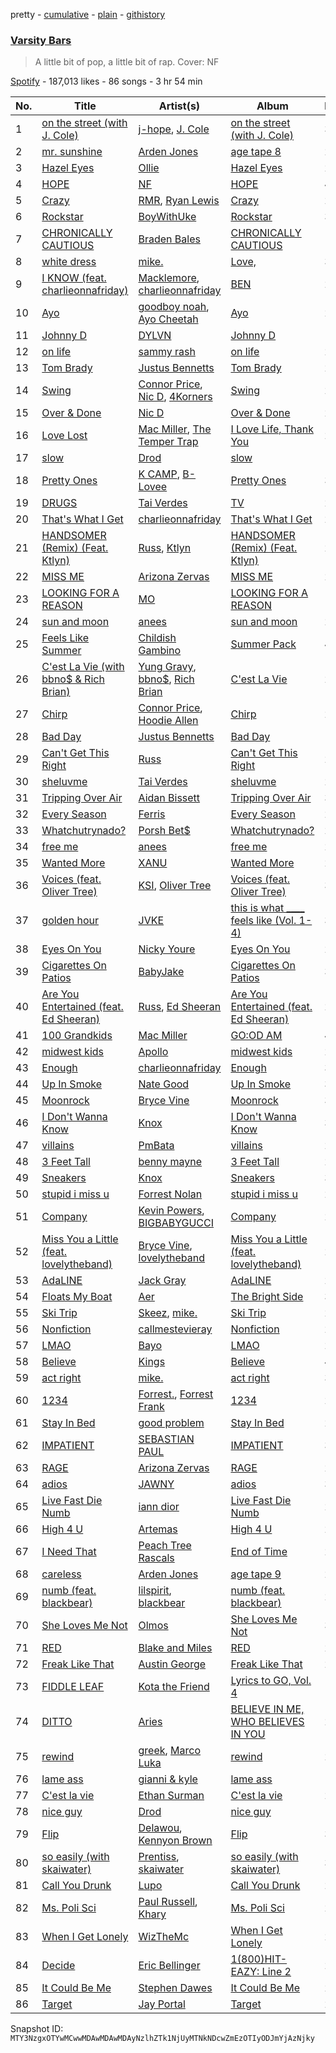 pretty - [cumulative](/playlists/cumulative/37i9dQZF1DXdWMJMjqz9bm.md) - [plain](/playlists/plain/37i9dQZF1DXdWMJMjqz9bm) - [githistory](https://github.githistory.xyz/mackorone/spotify-playlist-archive/blob/main/playlists/plain/37i9dQZF1DXdWMJMjqz9bm)

### [Varsity Bars](https://open.spotify.com/playlist/37i9dQZF1DXdWMJMjqz9bm)

> A little bit of pop, a little bit of rap\. Cover: NF

[Spotify](https://open.spotify.com/user/spotify) - 187,013 likes - 86 songs - 3 hr 54 min

| No. | Title | Artist(s) | Album | Length |
|---|---|---|---|---|
| 1 | [on the street \(with J\. Cole\)](https://open.spotify.com/track/5wxYxygyHpbgv0EXZuqb9V) | [j\-hope](https://open.spotify.com/artist/0b1sIQumIAsNbqAoIClSpy), [J\. Cole](https://open.spotify.com/artist/6l3HvQ5sa6mXTsMTB19rO5) | [on the street \(with J\. Cole\)](https://open.spotify.com/album/70xdtgH5XuYTqBNdNbUwGO) | 3:34 |
| 2 | [mr\. sunshine](https://open.spotify.com/track/6x984mI891z1E2sVwYumUx) | [Arden Jones](https://open.spotify.com/artist/3mMogqf2JyBUQZxFZlC79w) | [age tape 8](https://open.spotify.com/album/5cYaUdDHrHhOIsTlHU9Tbk) | 2:57 |
| 3 | [Hazel Eyes](https://open.spotify.com/track/0GE6MaJmhLob3IEdU0nJpY) | [Ollie](https://open.spotify.com/artist/5OyoCvyau6TiGqcCKnDBCR) | [Hazel Eyes](https://open.spotify.com/album/75ajVtZ1Ezt3bBNgKiDWI2) | 2:18 |
| 4 | [HOPE](https://open.spotify.com/track/12cZWGf5ZgLcKubEW9mx5q) | [NF](https://open.spotify.com/artist/6fOMl44jA4Sp5b9PpYCkzz) | [HOPE](https://open.spotify.com/album/3VYKlqWS3zOv1jli94RFKW) | 4:24 |
| 5 | [Crazy](https://open.spotify.com/track/6L23YXw4FINdMDgtvfgyL7) | [RMR](https://open.spotify.com/artist/0j1Pwmd6nuk0BXD1RqoHDw), [Ryan Lewis](https://open.spotify.com/artist/4myTppRgh0rojLxx8RycOp) | [Crazy](https://open.spotify.com/album/2UTVJGVZtWKYHBbor2lp6x) | 2:02 |
| 6 | [Rockstar](https://open.spotify.com/track/538txyi52ZOwzWxIQsCT12) | [BoyWithUke](https://open.spotify.com/artist/1Cd373x8qzC7SNUg5IToqp) | [Rockstar](https://open.spotify.com/album/3jhePBQL0zg0dXac7CUAvf) | 3:13 |
| 7 | [CHRONICALLY CAUTIOUS](https://open.spotify.com/track/73ZWAySu4UX5LkpCM6zjYh) | [Braden Bales](https://open.spotify.com/artist/3Ru5n2T3JIrjnSZhf2rinv) | [CHRONICALLY CAUTIOUS](https://open.spotify.com/album/418zZ5Y7Wds4r6JiIU0WEL) | 1:59 |
| 8 | [white dress](https://open.spotify.com/track/2qbp0Z79WhS5myTcZGHPeH) | [mike.](https://open.spotify.com/artist/5G9kmDLg3OeUyj8KVBLzbu) | [Love,](https://open.spotify.com/album/0TU2tFRFVm3RzdUJtnm7o4) | 3:40 |
| 9 | [I KNOW \(feat\. charlieonnafriday\)](https://open.spotify.com/track/0AkjMC7s58FVDm9u2ZED0U) | [Macklemore](https://open.spotify.com/artist/3JhNCzhSMTxs9WLGJJxWOY), [charlieonnafriday](https://open.spotify.com/artist/1hmTCch4tWOJmdqkf8nSRA) | [BEN](https://open.spotify.com/album/1DSwhumlVPt9V5SPyUlk5K) | 2:53 |
| 10 | [Ayo](https://open.spotify.com/track/2WChmzZosgW38oS7rVzJda) | [goodboy noah](https://open.spotify.com/artist/021wqpA4geq0mtJlARXjon), [Ayo Cheetah](https://open.spotify.com/artist/1fHyYweFVbtQvAaeqx0cRk) | [Ayo](https://open.spotify.com/album/2bh8yN7FYL0gkRxTWhKIYY) | 2:02 |
| 11 | [Johnny D](https://open.spotify.com/track/5rLKasnwdMsum1BOb5t3In) | [DYLVN](https://open.spotify.com/artist/1wtLdgT2rz2Ddp30cDotFm) | [Johnny D](https://open.spotify.com/album/1p2mNsTJJPzac5pOf1Yyjt) | 1:51 |
| 12 | [on life](https://open.spotify.com/track/2p3bubd7FHs1XN4tiasCqJ) | [sammy rash](https://open.spotify.com/artist/0yXuo2N8r6dzzGgnLNLGZm) | [on life](https://open.spotify.com/album/1WC5QLxSqWPlau5SJZIudy) | 2:12 |
| 13 | [Tom Brady](https://open.spotify.com/track/02cQm104XjRk0sQd1ZQb8y) | [Justus Bennetts](https://open.spotify.com/artist/4PcesEvU9iICf7dwNt5B3l) | [Tom Brady](https://open.spotify.com/album/24cmHXOPr2NLM6L1zIvrsA) | 2:16 |
| 14 | [Swing](https://open.spotify.com/track/7mLXXOYfVQdBHkrI6HASt8) | [Connor Price](https://open.spotify.com/artist/5zixe6AbgXPqt4c1uSl94L), [Nic D](https://open.spotify.com/artist/1XlLhtgJjC4ROQZilBZAvw), [4Korners](https://open.spotify.com/artist/3OkT1SRceq0PfwGWmTvFab) | [Swing](https://open.spotify.com/album/2z4qMbr3ozdcz6Tp185gPS) | 2:09 |
| 15 | [Over & Done](https://open.spotify.com/track/2SrYguoTayQPWhMqlYiRPJ) | [Nic D](https://open.spotify.com/artist/1XlLhtgJjC4ROQZilBZAvw) | [Over & Done](https://open.spotify.com/album/1202C1Z8kSjcCgfz33mCeu) | 2:01 |
| 16 | [Love Lost](https://open.spotify.com/track/0N9C80kcgL0xXGduKnYKWi) | [Mac Miller](https://open.spotify.com/artist/4LLpKhyESsyAXpc4laK94U), [The Temper Trap](https://open.spotify.com/artist/4W48hZAnAHVOC2c8WH8pcq) | [I Love Life, Thank You](https://open.spotify.com/album/1XEycvgUklYgcYEUf7vbij) | 2:42 |
| 17 | [slow](https://open.spotify.com/track/0OsBYGVkUv8htOal8W5Wiw) | [Drod](https://open.spotify.com/artist/05V8HRYvyOH8BTL4srorTi) | [slow](https://open.spotify.com/album/4xbP5uCoRcocDrvZujOm7Y) | 1:52 |
| 18 | [Pretty Ones](https://open.spotify.com/track/2vY20At26ZKguLNrpQHqha) | [K CAMP](https://open.spotify.com/artist/5bgfj5zUoWpyeVatGDjn6H), [B\-Lovee](https://open.spotify.com/artist/7hf5PZjVOqTQ2id3PF7I5Y) | [Pretty Ones](https://open.spotify.com/album/1oH2NV3OKNQQ8jGU4IWUCU) | 3:41 |
| 19 | [DRUGS](https://open.spotify.com/track/6Lf2Gu0656z3fzimF402nY) | [Tai Verdes](https://open.spotify.com/artist/2kCO8LXN1usaOPL3iEE28I) | [TV](https://open.spotify.com/album/79FheIcTpTUgXlp8i4hQ34) | 2:39 |
| 20 | [That's What I Get](https://open.spotify.com/track/1JXoYzZXVW7H829mHfiWRm) | [charlieonnafriday](https://open.spotify.com/artist/1hmTCch4tWOJmdqkf8nSRA) | [That's What I Get](https://open.spotify.com/album/2ot1e7ExW9qF6G82rIJc1f) | 2:30 |
| 21 | [HANDSOMER \(Remix\) \(Feat\. Ktlyn\)](https://open.spotify.com/track/0vp1sk3FzuDBeLMLcRhQdL) | [Russ](https://open.spotify.com/artist/1z7b1Pr1rSlvWRzsW3HOrS), [Ktlyn](https://open.spotify.com/artist/6FaLegXtqjGZBH5VFrOlwG) | [HANDSOMER \(Remix\) \(Feat\. Ktlyn\)](https://open.spotify.com/album/5EMb5JomVavgkhB6ce0xfS) | 2:23 |
| 22 | [MISS ME](https://open.spotify.com/track/3obnp1i01eTrrU816HOfxx) | [Arizona Zervas](https://open.spotify.com/artist/0vRvGUQVUjytro0xpb26bs) | [MISS ME](https://open.spotify.com/album/3nswnoYynY8SodmuIpVhOu) | 2:38 |
| 23 | [LOOKING FOR A REASON](https://open.spotify.com/track/6T2XnrZJX141DhJdOWFQuM) | [MO](https://open.spotify.com/artist/1m2fmnsuy3S4Hnay7C5O8D) | [LOOKING FOR A REASON](https://open.spotify.com/album/5tmVKEjXtSHFG6rgnttSCp) | 1:39 |
| 24 | [sun and moon](https://open.spotify.com/track/769Ld8demNhMgVLAQcjTDn) | [anees](https://open.spotify.com/artist/2HPqVfdPh9JkBSlFG5hK6h) | [sun and moon](https://open.spotify.com/album/4bUd4H9GN11TlKhJDBUGsc) | 2:31 |
| 25 | [Feels Like Summer](https://open.spotify.com/track/7p4vHnYXkxlzvfePJVpcTr) | [Childish Gambino](https://open.spotify.com/artist/73sIBHcqh3Z3NyqHKZ7FOL) | [Summer Pack](https://open.spotify.com/album/15k99o4mZJ9mfpQGIOrZ45) | 4:57 |
| 26 | [C'est La Vie \(with bbno$ & Rich Brian\)](https://open.spotify.com/track/0cgy8EueqwMuYzOZrW5vPB) | [Yung Gravy](https://open.spotify.com/artist/2YOYua8FpudSEiB9s88IgQ), [bbno$](https://open.spotify.com/artist/41X1TR6hrK8Q2ZCpp2EqCz), [Rich Brian](https://open.spotify.com/artist/2IDLDx25HU1nQMKde4n61a) | [C'est La Vie](https://open.spotify.com/album/4cR3Cgc4klmCeDgFkA3nz7) | 2:40 |
| 27 | [Chirp](https://open.spotify.com/track/3pzi58VskO2NzwqV75Vce3) | [Connor Price](https://open.spotify.com/artist/5zixe6AbgXPqt4c1uSl94L), [Hoodie Allen](https://open.spotify.com/artist/382aq8Pij5V2nE2JMHMoxl) | [Chirp](https://open.spotify.com/album/0HM18dhYH5jMz3SPZ2p9Fo) | 2:14 |
| 28 | [Bad Day](https://open.spotify.com/track/3wA4ronkc8ZcPXUP0fDgYA) | [Justus Bennetts](https://open.spotify.com/artist/4PcesEvU9iICf7dwNt5B3l) | [Bad Day](https://open.spotify.com/album/3k1lFVPUbpxngCtvkB9JkA) | 1:48 |
| 29 | [Can't Get This Right](https://open.spotify.com/track/2u38tTBCk0OBbjLBM9GoBU) | [Russ](https://open.spotify.com/artist/1z7b1Pr1rSlvWRzsW3HOrS) | [Can't Get This Right](https://open.spotify.com/album/6OQg7gd7Y0E6f8Gp8LQ1uN) | 2:25 |
| 30 | [sheluvme](https://open.spotify.com/track/64Ds8EuwkeGSOeXDzXLRZz) | [Tai Verdes](https://open.spotify.com/artist/2kCO8LXN1usaOPL3iEE28I) | [sheluvme](https://open.spotify.com/album/4jg0Buspy2uDrSajhm6rnm) | 2:30 |
| 31 | [Tripping Over Air](https://open.spotify.com/track/7mzPAftljnsFmU6131Pqcd) | [Aidan Bissett](https://open.spotify.com/artist/4XQI4hyuy5xun1ou3SM8Oe) | [Tripping Over Air](https://open.spotify.com/album/6ZJonF00gkXNSTSI2PwyrC) | 3:02 |
| 32 | [Every Season](https://open.spotify.com/track/0Z1RYues9se6bzT0Fnaptb) | [Ferris](https://open.spotify.com/artist/0kxKR9utzILx97Vjj6bA4r) | [Every Season](https://open.spotify.com/album/3SdqNIbAVIDXSyBd3Igkon) | 2:41 |
| 33 | [Whatchutrynado?](https://open.spotify.com/track/1ItdCvHpCr3WrCZpg46Dgw) | [Porsh Bet$](https://open.spotify.com/artist/6744gF2rjCRtqwbMb9ldk4) | [Whatchutrynado?](https://open.spotify.com/album/6dZrLile6gtUtSgghQCZnA) | 2:38 |
| 34 | [free me](https://open.spotify.com/track/1scFwySIE5a0btwc1J2CHk) | [anees](https://open.spotify.com/artist/2HPqVfdPh9JkBSlFG5hK6h) | [free me](https://open.spotify.com/album/3pMK4vu9TW0y3FqZaoJNya) | 2:53 |
| 35 | [Wanted More](https://open.spotify.com/track/0ooVZc9MsUtiHKy9QtnbH3) | [XANU](https://open.spotify.com/artist/3R51EM0ysdhs3FRbaw8mvN) | [Wanted More](https://open.spotify.com/album/1grxrDJUvkQgAY7PZMXWZj) | 2:55 |
| 36 | [Voices \(feat\. Oliver Tree\)](https://open.spotify.com/track/2LWJ0zNei0z2WjHHwSNUkx) | [KSI](https://open.spotify.com/artist/1nzgtKYFckznkcVMR3Gg4z), [Oliver Tree](https://open.spotify.com/artist/6TLwD7HPWuiOzvXEa3oCNe) | [Voices \(feat\. Oliver Tree\)](https://open.spotify.com/album/3oFZmnzIemQRpB0JOLzXRe) | 3:08 |
| 37 | [golden hour](https://open.spotify.com/track/5odlY52u43F5BjByhxg7wg) | [JVKE](https://open.spotify.com/artist/164Uj4eKjl6zTBKfJLFKKK) | [this is what \_\_\_\_ feels like \(Vol\. 1\-4\)](https://open.spotify.com/album/69AaAkdktFGnk9POmHENkT) | 3:29 |
| 38 | [Eyes On You](https://open.spotify.com/track/6qItx3M2IZbXBKRnptbnHM) | [Nicky Youre](https://open.spotify.com/artist/7qmpXeNz2ojlMl2EEfkeLs) | [Eyes On You](https://open.spotify.com/album/2vwW8EzZGZaAFfZ2HYL1hE) | 2:57 |
| 39 | [Cigarettes On Patios](https://open.spotify.com/track/0LJDFZohBgWOMvXQw0cc9W) | [BabyJake](https://open.spotify.com/artist/07Asx51VtMw5kbNXKrpZlq) | [Cigarettes On Patios](https://open.spotify.com/album/5vN3lm8mcpQ9IoQ3Xutrkw) | 3:27 |
| 40 | [Are You Entertained \(feat\. Ed Sheeran\)](https://open.spotify.com/track/5bLGQqcpsz5ISWeihZfJnR) | [Russ](https://open.spotify.com/artist/1z7b1Pr1rSlvWRzsW3HOrS), [Ed Sheeran](https://open.spotify.com/artist/6eUKZXaKkcviH0Ku9w2n3V) | [Are You Entertained \(feat\. Ed Sheeran\)](https://open.spotify.com/album/1ZxzpJ4MVEbxilQfEnY0n9) | 2:36 |
| 41 | [100 Grandkids](https://open.spotify.com/track/4z0PnuB07fxtVZZRWsCfxb) | [Mac Miller](https://open.spotify.com/artist/4LLpKhyESsyAXpc4laK94U) | [GO:OD AM](https://open.spotify.com/album/2Tyx5dLhHYkx6zeAdVaTzN) | 4:38 |
| 42 | [midwest kids](https://open.spotify.com/track/5VPiXYa0YEMrq6cf0MFWM5) | [Apollo](https://open.spotify.com/artist/6DuMOGPBqZFTTM1MawW6Lw) | [midwest kids](https://open.spotify.com/album/7eX31xLsNWdM8NFJu1oLlb) | 2:25 |
| 43 | [Enough](https://open.spotify.com/track/4vuVzf7BIZhDAFm3TB0Tzy) | [charlieonnafriday](https://open.spotify.com/artist/1hmTCch4tWOJmdqkf8nSRA) | [Enough](https://open.spotify.com/album/1fw8J18rs7te12Bj1UxAUo) | 3:05 |
| 44 | [Up In Smoke](https://open.spotify.com/track/0F5snJXMeqXbS4bBfFk7dG) | [Nate Good](https://open.spotify.com/artist/2OPyK48uFk5aZ8GKWa5FPl) | [Up In Smoke](https://open.spotify.com/album/6pPfoz3LLLSefNhlsutlFq) | 3:03 |
| 45 | [Moonrock](https://open.spotify.com/track/79dt40lQLm46E1WPVYLvTO) | [Bryce Vine](https://open.spotify.com/artist/1ShZZUjkbXCjhwrb18BA8I) | [Moonrock](https://open.spotify.com/album/49J53goWppUwvbTn8Gcej5) | 3:00 |
| 46 | [I Don't Wanna Know](https://open.spotify.com/track/5QuoJpaWSzbjnIF5ESnQfg) | [Knox](https://open.spotify.com/artist/61S5H9Lxn1PDUvu1TV0kCX) | [I Don't Wanna Know](https://open.spotify.com/album/684CYr1q739L7EVd4bjdhO) | 3:00 |
| 47 | [villains](https://open.spotify.com/track/0eaWFvBi1kPbhKgvOx0Adz) | [PmBata](https://open.spotify.com/artist/3jeXY6LJU0ZiKhXoXa9rRw) | [villains](https://open.spotify.com/album/11VKtnnjZ81tDFAoB5u412) | 2:33 |
| 48 | [3 Feet Tall](https://open.spotify.com/track/3B1G2NmxLSvSygfcGmBkq4) | [benny mayne](https://open.spotify.com/artist/2R2Yg2qPloNOTOfqxfXX7l) | [3 Feet Tall](https://open.spotify.com/album/06ASZgUX18vrOFKMXOtHzs) | 2:21 |
| 49 | [Sneakers](https://open.spotify.com/track/3eLfICfDzCQrP8pOajVGiJ) | [Knox](https://open.spotify.com/artist/61S5H9Lxn1PDUvu1TV0kCX) | [Sneakers](https://open.spotify.com/album/203lgkbyUvtaZAExgXr3Ge) | 3:04 |
| 50 | [stupid i miss u](https://open.spotify.com/track/6rhdKbAlGnmRVfdGnvIyb8) | [Forrest Nolan](https://open.spotify.com/artist/3M8UUCqb0mIEn5S2lO13yv) | [stupid i miss u](https://open.spotify.com/album/0DGQGsxX73rGXQtpq52PuA) | 2:20 |
| 51 | [Company](https://open.spotify.com/track/5x5xVKKT0jltPqjtWfmJTn) | [Kevin Powers](https://open.spotify.com/artist/4X8TR9pBFyewFlIDYt1o2s), [BIGBABYGUCCI](https://open.spotify.com/artist/1ra8ujbJcZrV5aUjcfzFKs) | [Company](https://open.spotify.com/album/1t0NQ9kXjNVFmWRwV1iDcg) | 2:35 |
| 52 | [Miss You a Little \(feat\. lovelytheband\)](https://open.spotify.com/track/2tijppLc0gaWA2AfPDANvq) | [Bryce Vine](https://open.spotify.com/artist/1ShZZUjkbXCjhwrb18BA8I), [lovelytheband](https://open.spotify.com/artist/4KJ6jujcNPzOyhdNoiNftp) | [Miss You a Little \(feat\. lovelytheband\)](https://open.spotify.com/album/67OpexBmynKW5tWHE7PYOX) | 2:48 |
| 53 | [AdaLINE](https://open.spotify.com/track/2As91j4G5GKRbx4In7ClyV) | [Jack Gray](https://open.spotify.com/artist/0LvfDU74rGXrEGVWqW9rCw) | [AdaLINE](https://open.spotify.com/album/6cEOgTZp3T7lxaUSNCCeN1) | 2:45 |
| 54 | [Floats My Boat](https://open.spotify.com/track/2xH94bp1TPSMPPPnnSwIGL) | [Aer](https://open.spotify.com/artist/25hbSOMmbhgqvonjC876UJ) | [The Bright Side](https://open.spotify.com/album/3p6L2cN8kt6nOVL1TUtPWZ) | 3:26 |
| 55 | [Ski Trip](https://open.spotify.com/track/66uplMFfrTOXEg7yIaclTk) | [Skeez](https://open.spotify.com/artist/2VWRwW6HEugI8FWTDv9exG), [mike.](https://open.spotify.com/artist/5G9kmDLg3OeUyj8KVBLzbu) | [Ski Trip](https://open.spotify.com/album/5kgvLzREOpVSYSG86kauFk) | 2:46 |
| 56 | [Nonfiction](https://open.spotify.com/track/5RqEk0GE6SG6OlkU9YO2LO) | [callmestevieray](https://open.spotify.com/artist/2rwCl3cifvJKvL61qdXjML) | [Nonfiction](https://open.spotify.com/album/6hvewHei5ApnrOPrfGp1uq) | 2:21 |
| 57 | [LMAO](https://open.spotify.com/track/4jbX8yMax8x7jTM1ceAARY) | [Bayo](https://open.spotify.com/artist/6tXNDrmc1A4cr3MoipU6YT) | [LMAO](https://open.spotify.com/album/5dhNVdhw4GWClYB9j60iWI) | 2:13 |
| 58 | [Believe](https://open.spotify.com/track/35y5F1N5bCTPLQ8qJzuYPE) | [Kings](https://open.spotify.com/artist/32GMj177nVLZPp3lqVrCXp) | [Believe](https://open.spotify.com/album/2VXoWxenvGsrcO8JxXq2hd) | 4:08 |
| 59 | [act right](https://open.spotify.com/track/1Xwhdmv9VnPjYL4hAwLQjn) | [mike.](https://open.spotify.com/artist/5G9kmDLg3OeUyj8KVBLzbu) | [act right](https://open.spotify.com/album/66kLoEXcmlSRFkyEwjjpZW) | 3:26 |
| 60 | [1234](https://open.spotify.com/track/4UQPvROrUn90skWOg9TURi) | [Forrest.](https://open.spotify.com/artist/6chWbUfdu6ibyaCXM1w8kQ), [Forrest Frank](https://open.spotify.com/artist/1scVfBymTr3CeZ4imMj1QJ) | [1234](https://open.spotify.com/album/3bcd3bKiWvgLgVk8lGux27) | 2:49 |
| 61 | [Stay In Bed](https://open.spotify.com/track/55Q0OpbUmbqg6cSwRbOG2O) | [good problem](https://open.spotify.com/artist/3aRk4W0Y1YbyEXJT6UL2cK) | [Stay In Bed](https://open.spotify.com/album/2GZ26dBt4GANEBgeV5oXFV) | 2:30 |
| 62 | [IMPATIENT](https://open.spotify.com/track/37dVuP5d1BtVDagETMqP3k) | [SEBASTIAN PAUL](https://open.spotify.com/artist/1tQu5TjcAK68fx8qrc8ZgF) | [IMPATIENT](https://open.spotify.com/album/6GH9V2pkHwDjCNWhDkGQM4) | 3:09 |
| 63 | [RAGE](https://open.spotify.com/track/2JbwQteW6QQ2M2RIqGWY6h) | [Arizona Zervas](https://open.spotify.com/artist/0vRvGUQVUjytro0xpb26bs) | [RAGE](https://open.spotify.com/album/5RmYLr4JvrT34dc5efzt6X) | 2:28 |
| 64 | [adios](https://open.spotify.com/track/3gfve6BgoTkZK3uBkqttz8) | [JAWNY](https://open.spotify.com/artist/25pd339V2rRJo84USlcSRP) | [adios](https://open.spotify.com/album/3HfZG3EM11UpuzfQxWcHIK) | 3:23 |
| 65 | [Live Fast Die Numb](https://open.spotify.com/track/10omO03JNpJwhjo538gdNc) | [iann dior](https://open.spotify.com/artist/6ASri4ePR7RlsvIQgWPJpS) | [Live Fast Die Numb](https://open.spotify.com/album/5B9ZNrfIASmrJOrf7AyLaH) | 2:14 |
| 66 | [High 4 U](https://open.spotify.com/track/4i4JycD1WDecXoRW5j41Ge) | [Artemas](https://open.spotify.com/artist/0PCCGZ0wGLizHt2KZ7hhA2) | [High 4 U](https://open.spotify.com/album/2eqnG7Avs0kQlpL3bN93so) | 2:42 |
| 67 | [I Need That](https://open.spotify.com/track/3rgnM3MBkpsuVeSwmtXYia) | [Peach Tree Rascals](https://open.spotify.com/artist/0imE3buPhAowREqCrr4CYe) | [End of Time](https://open.spotify.com/album/6lRDlZ73raNJQKDXcUzdKU) | 2:30 |
| 68 | [careless](https://open.spotify.com/track/0SBylBekAoBQ6JpYtGDaCA) | [Arden Jones](https://open.spotify.com/artist/3mMogqf2JyBUQZxFZlC79w) | [age tape 9](https://open.spotify.com/album/0mRfxUrN7BUkxOv0ms0wdj) | 2:06 |
| 69 | [numb \(feat\. blackbear\)](https://open.spotify.com/track/05UKPuq9D7C6YDaps38ReU) | [lilspirit](https://open.spotify.com/artist/3VWII9MTZSfIdOXr1DafzL), [blackbear](https://open.spotify.com/artist/2cFrymmkijnjDg9SS92EPM) | [numb \(feat\. blackbear\)](https://open.spotify.com/album/4jrLreiCKIGcxG0z7WcQkt) | 2:57 |
| 70 | [She Loves Me Not](https://open.spotify.com/track/5OGs76lkPNEcoSgoj3gUFK) | [Olmos](https://open.spotify.com/artist/60cVbnHVILVFAO7tl3crPV) | [She Loves Me Not](https://open.spotify.com/album/7FcTfHu4oJn91APGixkK4o) | 3:30 |
| 71 | [RED](https://open.spotify.com/track/7Kq8I68J8fJkQEEZwfrK18) | [Blake and Miles](https://open.spotify.com/artist/1vq0ZWY33ZutMpMbQSxAEv) | [RED](https://open.spotify.com/album/05ce3g0KL8Q9zWFBHBvhx0) | 2:38 |
| 72 | [Freak Like That](https://open.spotify.com/track/4jCA5lFRXy7PkryLP7UIc8) | [Austin George](https://open.spotify.com/artist/5SVHLhz1Vv5m4xmkT4Pk6D) | [Freak Like That](https://open.spotify.com/album/1QjzC5LHTgCcbvP66LibBE) | 2:15 |
| 73 | [FIDDLE LEAF](https://open.spotify.com/track/6iaeHs0FXbwHIFpOa9QZ03) | [Kota the Friend](https://open.spotify.com/artist/2AfU5LYBVCiCtuCCfM7uVX) | [Lyrics to GO, Vol\. 4](https://open.spotify.com/album/0E6Fb92KU7h8jRdHfZxNm3) | 1:47 |
| 74 | [DITTO](https://open.spotify.com/track/3MrZcAFdNmtPVbob9QYvs4) | [Aries](https://open.spotify.com/artist/3hOdow4ZPmrby7Q1wfPLEy) | [BELIEVE IN ME, WHO BELIEVES IN YOU](https://open.spotify.com/album/1eLp5qe0nJkOb3rzqnbme0) | 2:30 |
| 75 | [rewind](https://open.spotify.com/track/66orvVes79w0dZao9ZIw97) | [greek](https://open.spotify.com/artist/23FgP9gxRT6QMcRhsV71kY), [Marco Luka](https://open.spotify.com/artist/4tjqHer0BFQbJ1FVyWhffM) | [rewind](https://open.spotify.com/album/1bHhbJVvzqeKTKNEK2aU8T) | 2:20 |
| 76 | [lame ass](https://open.spotify.com/track/3A4yOd5WdPDW8o7YihEKA7) | [gianni & kyle](https://open.spotify.com/artist/5i4BaWy8YIun1u3RXwmlWn) | [lame ass](https://open.spotify.com/album/0kr9yyqkAmBrla1OEgfvaz) | 1:59 |
| 77 | [C'est la vie](https://open.spotify.com/track/0EYAj4bb4v3r4S3lXBJ37r) | [Ethan Surman](https://open.spotify.com/artist/12o3BOYKBwjbsjrW0Fm7iu) | [C'est la vie](https://open.spotify.com/album/5h4deWk0g9b3wC5YCSqx8I) | 2:51 |
| 78 | [nice guy](https://open.spotify.com/track/1gWsvjLZDr32EE7PDAMCzF) | [Drod](https://open.spotify.com/artist/05V8HRYvyOH8BTL4srorTi) | [nice guy](https://open.spotify.com/album/2LA2ow50W3Mr7Egc9qB03j) | 1:50 |
| 79 | [Flip](https://open.spotify.com/track/1WKq2z9qobfyQs3VMnAF9h) | [Delawou](https://open.spotify.com/artist/09ncWvqVNRg92iWAnzn3Gt), [Kennyon Brown](https://open.spotify.com/artist/3igAFhxWKhbkKOsPtJVzn5) | [Flip](https://open.spotify.com/album/6MK0vzutpi0ekxM63AJ3Ur) | 3:29 |
| 80 | [so easily \(with skaiwater\)](https://open.spotify.com/track/1rPW3G9rlPk4etgNPwR3nu) | [Prentiss](https://open.spotify.com/artist/0uzKt8lgkTlxm4OUWiCX3H), [skaiwater](https://open.spotify.com/artist/1URVdcNYXigvk6Dj0fHYOM) | [so easily \(with skaiwater\)](https://open.spotify.com/album/44KLAGMawWtI08ASBB8Ok6) | 3:39 |
| 81 | [Call You Drunk](https://open.spotify.com/track/2Zy4IqUZ0FK4NpKU9Mth30) | [Lupo](https://open.spotify.com/artist/2pnytFYOgeUDdpZSXnO0pk) | [Call You Drunk](https://open.spotify.com/album/3m2MxYOk7sCKq87MpQi7yT) | 2:13 |
| 82 | [Ms\. Poli Sci](https://open.spotify.com/track/3imYkN34og7muZbkSZWLUW) | [Paul Russell](https://open.spotify.com/artist/4zoRNhOhsGX3w8yBAnFSQ8), [Khary](https://open.spotify.com/artist/4489Zgs4RNq2ZtSh3UnOxZ) | [Ms\. Poli Sci](https://open.spotify.com/album/7qypqH6zU0ZowehywC9395) | 2:08 |
| 83 | [When I Get Lonely](https://open.spotify.com/track/1d4c9HSOY8hy5krzdKxEyh) | [WizTheMc](https://open.spotify.com/artist/3ebS2RuCq8QeLyndUDmgB5) | [When I Get Lonely](https://open.spotify.com/album/13FMlTKRNL5akAlum5tc5O) | 2:21 |
| 84 | [Decide](https://open.spotify.com/track/1sqnUW28suqqEUnTYfBcqM) | [Eric Bellinger](https://open.spotify.com/artist/7ibAWtDtmEfaVhc1FJ3Vl9) | [1\(800\)HIT\-EAZY: Line 2](https://open.spotify.com/album/6KIxdiACBAewmOLM1YBPYJ) | 2:38 |
| 85 | [It Could Be Me](https://open.spotify.com/track/00fMrdknKRNqnnBl3EkftU) | [Stephen Dawes](https://open.spotify.com/artist/3jTU1IOqkO7Mz4zdbXPose) | [It Could Be Me](https://open.spotify.com/album/7cdgnWWIJi8NhLqtwbotba) | 2:07 |
| 86 | [Target](https://open.spotify.com/track/0BISpmx11CA0SK6jMFlFZd) | [Jay Portal](https://open.spotify.com/artist/2mE6lFglCyhkrseEcufU0d) | [Target](https://open.spotify.com/album/538oLJYmSNM6UnVwqPtHgQ) | 2:07 |

Snapshot ID: `MTY3NzgxOTYwMCwwMDAwMDAwMDAyNzlhZTk1NjUyMTNkNDcwZmEzOTIyODJmYjAzNjky`

